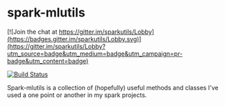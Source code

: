 # spark-mlutils

[![Join the chat at https://gitter.im/sparkutils/Lobby](https://badges.gitter.im/sparkutils/Lobby.svg)](https://gitter.im/sparkutils/Lobby?utm_source=badge&utm_medium=badge&utm_campaign=pr-badge&utm_content=badge)

[![Build Status](https://travis-ci.org/erwinvaneijk/spark-tsne.svg?branch=master)](https://travis-ci.org/erwinvaneijk/spark-tsne)

Spark-mlutils is a collection of (hopefully) useful methods and classes I've
used a one point or another in my spark projects.
